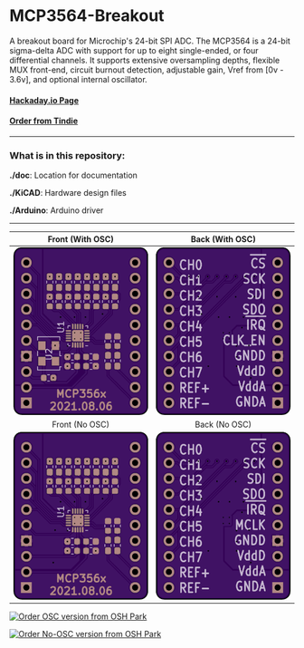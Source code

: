 # MCP3564-Breakout

A breakout board for Microchip's 24-bit SPI ADC. The MCP3564 is a 24-bit sigma-delta ADC with support for up to eight single-ended, or four differential channels. It supports extensive oversampling depths, flexible MUX front-end, circuit burnout detection, adjustable gain, Vref from [0v - 3.6v], and optional internal oscillator.

#### [Hackaday.io Page](https://hackaday.io/project/168371-mcp3564-breakout)

#### [Order from Tindie](https://www.tindie.com/products/24263/)

------------------------

### What is in this repository:

**./doc**:  Location for documentation

**./KiCAD**:  Hardware design files

**./Arduino**:  Arduino driver

------------------------

Front (With OSC) | Back (With OSC)
:-------:|:------:
![Front](osh-render-front-osc.png)  | ![Back](osh-render-back-osc.png)
Front (No OSC) | Back (No OSC)
![Front](osh-render-front-no-osc.png)  | ![Back](osh-render-back-no-osc.png)


[<img src="https://oshpark.com/packs/media/images/badge-5f4e3bf4bf68f72ff88bd92e0089e9cf.png" alt="Order OSC version from OSH Park">](https://oshpark.com/shared_projects/TIq4K8iz)

[<img src="https://oshpark.com/packs/media/images/badge-5f4e3bf4bf68f72ff88bd92e0089e9cf.png" alt="Order No-OSC version from OSH Park">](https://oshpark.com/shared_projects/fjlkMb7V)

